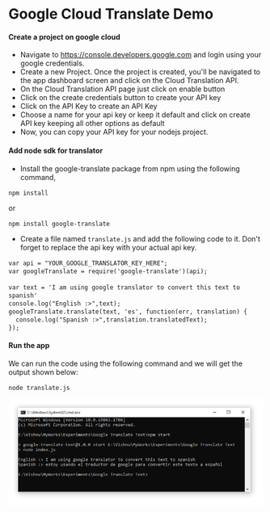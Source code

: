 # Google Cloud Translate Demo

#### Create a project on google cloud
- Navigate to https://console.developers.google.com and login using your google credentials.
- Create a new Project. Once the project is created, you'll be navigated to the app dashboard screen and click on the Cloud Translation API.
- On the Cloud Translation API page just click on enable button
- Click on the create credentials button to create your API key
- Click on the API Key to create an API Key
- Choose a name for your api key or keep it default and click on create API key keeping all other options as default
- Now, you can copy your API key for your nodejs project.

#### Add node sdk for translator
- Install the google-translate package from npm using the following command,

```
npm install
```
or					
```
npm install google-translate 										
```										
- Create a file named `translate.js` and add the following code to it. Don't forget to replace the api key with your actual api key.
										
```
var api = "YOUR_GOOGLE_TRANSLATOR_KEY_HERE";
var googleTranslate = require('google-translate')(api);

var text = 'I am using google translator to convert this text to spanish'
console.log("English :>",text);
googleTranslate.translate(text, 'es', function(err, translation) {
  console.log("Spanish :>",translation.translatedText);
});
```

#### Run the app
We can run the code using the following command and we will get the output shown below:
```
node translate.js
```
![output](output.png)